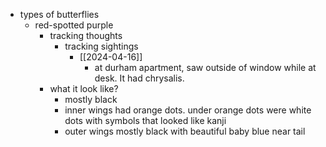 
  * types of butterflies
    * red-spotted purple
      * tracking thoughts
        * tracking sightings
          * [[2024-04-16]]
            * at durham apartment, saw outside of window while at desk. It had chrysalis.
      * what it look like?
        * mostly black
        * inner wings had orange dots. under orange dots were white dots with symbols that looked like kanji
        * outer wings mostly black with beautiful baby blue near tail
